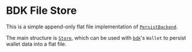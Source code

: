 # BDK File Store

This is a simple append-only flat file implementation of
[`PersistBackend`](bdk_persist::PersistBackend).

The main structure is [`Store`](crate::Store), which can be used with [`bdk`]'s
`Wallet` to persist wallet data into a flat file.

[`bdk`]: https://docs.rs/bdk/latest
[`bdk_persist`]: https://docs.rs/bdk_persist/latest
